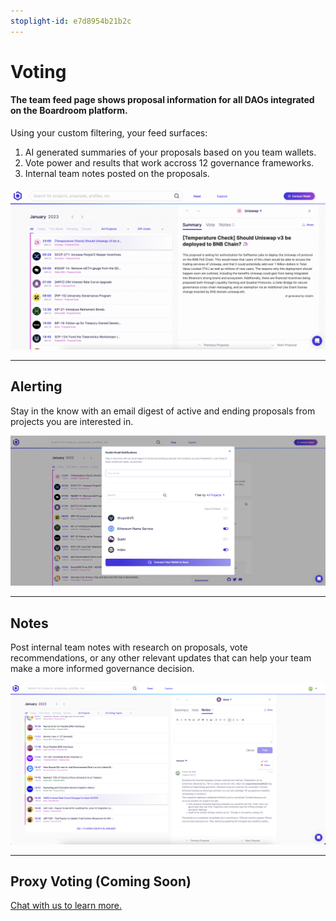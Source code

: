 ```yaml
---
stoplight-id: e7d8954b21b2c
---
```


# Voting
#### The team feed page shows proposal information for all DAOs integrated on the Boardroom platform. 

Using your custom filtering, your feed surfaces:

1. AI generated summaries of your proposals based on you team wallets.
2. Vote power and results that work accross 12 governance frameworks.
3. Internal team notes posted on the proposals.

![image.png](../../assets/images/ivQg9Y77MI.gif)

***

## Alerting

Stay in the know with an email digest of active and ending proposals from projects you are interested in.

![image.png](../../assets/images/image-81.png)

***

## Notes

Post internal team notes with research on proposals, vote recommendations, or any other relevant updates that can help your team make a more informed governance decision.

![image.png](../../assets/images/image-85.png)

***

## Proxy Voting (Coming Soon)

[Chat with us to learn more.](https://calendly.com/kevinnielsen/boardroom-teams-overview)